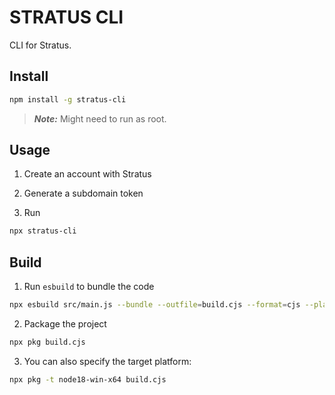 # STRATUS CLI

CLI for Stratus.

## Install

```sh
npm install -g stratus-cli
```

> ***Note:*** Might need to run as root.

## Usage

1. Create an account with Stratus

2. Generate a subdomain token

3. Run

```sh
npx stratus-cli
```

## Build

1. Run `esbuild` to bundle the code

```sh
npx esbuild src/main.js --bundle --outfile=build.cjs --format=cjs --platform=node
```

2. Package the project

```sh
npx pkg build.cjs
```

3. You can also specify the target platform:

```sh
npx pkg -t node18-win-x64 build.cjs
```
